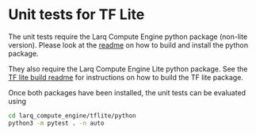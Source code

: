 # Unit tests for TF Lite

The unit tests require the Larq Compute Engine python package (non-lite version). Please look at the [readme](../../../README.md) on how to build and install the python package.

They also require the Larq Compute Engine Lite python package. See the [TF lite build readme](../build/README.md) for instructions on how to build the TF lite package.

Once both packages have been installed, the unit tests can be evaluated using

```bash
cd larq_compute_engine/tflite/python
python3 -m pytest . -n auto
```
